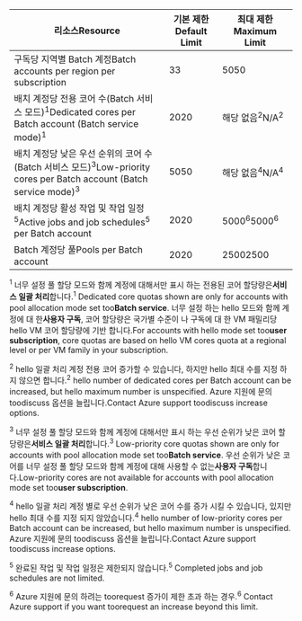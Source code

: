 | <span data-ttu-id="236c1-101">**리소스**</span><span class="sxs-lookup"><span data-stu-id="236c1-101">**Resource**</span></span> | <span data-ttu-id="236c1-102">**기본 제한**</span><span class="sxs-lookup"><span data-stu-id="236c1-102">**Default Limit**</span></span> | <span data-ttu-id="236c1-103">**최대 제한**</span><span class="sxs-lookup"><span data-stu-id="236c1-103">**Maximum Limit**</span></span> |
| --- | --- | --- |
| <span data-ttu-id="236c1-104">구독당 지역별 Batch 계정</span><span class="sxs-lookup"><span data-stu-id="236c1-104">Batch accounts per region per subscription</span></span> | <span data-ttu-id="236c1-105">3</span><span class="sxs-lookup"><span data-stu-id="236c1-105">3</span></span> |<span data-ttu-id="236c1-106">50</span><span class="sxs-lookup"><span data-stu-id="236c1-106">50</span></span> |
| <span data-ttu-id="236c1-107">배치 계정당 전용 코어 수(Batch 서비스 모드)<sup>1</sup></span><span class="sxs-lookup"><span data-stu-id="236c1-107">Dedicated cores per Batch account (Batch service mode)<sup>1</sup></span></span> | <span data-ttu-id="236c1-108">20</span><span class="sxs-lookup"><span data-stu-id="236c1-108">20</span></span> | <span data-ttu-id="236c1-109">해당 없음<sup>2</sup></span><span class="sxs-lookup"><span data-stu-id="236c1-109">N/A<sup>2</sup></span></span> |
| <span data-ttu-id="236c1-110">배치 계정당 낮은 우선 순위의 코어 수(Batch 서비스 모드)<sup>3</sup></span><span class="sxs-lookup"><span data-stu-id="236c1-110">Low-priority cores per Batch account (Batch service mode)<sup>3</sup></span></span> | <span data-ttu-id="236c1-111">50</span><span class="sxs-lookup"><span data-stu-id="236c1-111">50</span></span> | <span data-ttu-id="236c1-112">해당 없음<sup>4</sup></span><span class="sxs-lookup"><span data-stu-id="236c1-112">N/A<sup>4</sup></span></span> |
| <span data-ttu-id="236c1-113">배치 계정당 활성 작업 및 작업 일정<sup>5</sup></span><span class="sxs-lookup"><span data-stu-id="236c1-113">Active jobs and job schedules<sup>5</sup> per Batch account</span></span> | <span data-ttu-id="236c1-114">20</span><span class="sxs-lookup"><span data-stu-id="236c1-114">20</span></span> | <span data-ttu-id="236c1-115">5000<sup>6</sup></span><span class="sxs-lookup"><span data-stu-id="236c1-115">5000<sup>6</sup></span></span> |
| <span data-ttu-id="236c1-116">Batch 계정당 풀</span><span class="sxs-lookup"><span data-stu-id="236c1-116">Pools per Batch account</span></span> | <span data-ttu-id="236c1-117">20</span><span class="sxs-lookup"><span data-stu-id="236c1-117">20</span></span> | <span data-ttu-id="236c1-118">2500</span><span class="sxs-lookup"><span data-stu-id="236c1-118">2500</span></span> |

<span data-ttu-id="236c1-119"><sup>1</sup> 너무 설정 풀 할당 모드와 함께 계정에 대해서만 표시 하는 전용된 코어 할당량은**서비스 일괄 처리**합니다.</span><span class="sxs-lookup"><span data-stu-id="236c1-119"><sup>1</sup> Dedicated core quotas shown are only for accounts with pool allocation mode set too**Batch service**.</span></span> <span data-ttu-id="236c1-120">너무 설정 하는 hello 모드와 함께 계정에 대 한**사용자 구독**, 코어 할당량은 국가별 수준이 나 구독에 대 한 VM 패밀리당 hello VM 코어 할당량에 기반 합니다.</span><span class="sxs-lookup"><span data-stu-id="236c1-120">For accounts with hello mode set too**user subscription**, core quotas are based on hello VM cores quota at a regional level or per VM family in your subscription.</span></span>

<span data-ttu-id="236c1-121"><sup>2</sup> hello 일괄 처리 계정 전용 코어 증가할 수 있습니다, 하지만 hello 최대 수를 지정 하지 않으면 합니다.</span><span class="sxs-lookup"><span data-stu-id="236c1-121"><sup>2</sup> hello number of dedicated cores per Batch account can be increased, but hello maximum number is unspecified.</span></span> <span data-ttu-id="236c1-122">Azure 지원에 문의 toodiscuss 옵션을 늘립니다.</span><span class="sxs-lookup"><span data-stu-id="236c1-122">Contact Azure support toodiscuss increase options.</span></span>

<span data-ttu-id="236c1-123"><sup>3</sup> 너무 설정 풀 할당 모드와 함께 계정에 대해서만 표시 하는 우선 순위가 낮은 코어 할당량은**서비스 일괄 처리**합니다.</span><span class="sxs-lookup"><span data-stu-id="236c1-123"><sup>3</sup> Low-priority core quotas shown are only for accounts with pool allocation mode set too**Batch service**.</span></span> <span data-ttu-id="236c1-124">우선 순위가 낮은 코어를 너무 설정 풀 할당 모드와 함께 계정에 대해 사용할 수 없는**사용자 구독**합니다.</span><span class="sxs-lookup"><span data-stu-id="236c1-124">Low-priority cores are not available for accounts with pool allocation mode set too**user subscription**.</span></span>

<span data-ttu-id="236c1-125"><sup>4</sup> hello 일괄 처리 계정 별로 우선 순위가 낮은 코어 수를 증가 시킬 수 있습니다, 있지만 hello 최대 수를 지정 되지 않았습니다.</span><span class="sxs-lookup"><span data-stu-id="236c1-125"><sup>4</sup> hello number of low-priority cores per Batch account can be increased, but hello maximum number is unspecified.</span></span> <span data-ttu-id="236c1-126">Azure 지원에 문의 toodiscuss 옵션을 늘립니다.</span><span class="sxs-lookup"><span data-stu-id="236c1-126">Contact Azure support toodiscuss increase options.</span></span>

<span data-ttu-id="236c1-127"><sup>5</sup> 완료된 작업 및 작업 일정은 제한되지 않습니다.</span><span class="sxs-lookup"><span data-stu-id="236c1-127"><sup>5</sup> Completed jobs and job schedules are not limited.</span></span>

<span data-ttu-id="236c1-128"><sup>6</sup> Azure 지원에 문의 하려는 toorequest 증가이 제한 초과 하는 경우.</span><span class="sxs-lookup"><span data-stu-id="236c1-128"><sup>6</sup> Contact Azure support if you want toorequest an increase beyond this limit.</span></span>
